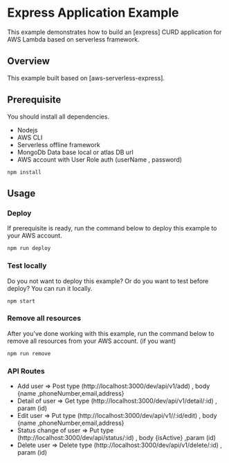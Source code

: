 # Express Application Example

This  example demonstrates how to build an [express] CURD application for AWS Lambda based on serverless framework.

## Overview
This example built based on [aws-serverless-express].

## Prerequisite
You should install all dependencies.

- Nodejs
- AWS CLI
- Serverless offline framework
- MongoDb Data base local or atlas DB url
- AWS account with User Role auth (userName , password)

```
npm install
```

## Usage
### Deploy
If prerequisite is ready, run the command below to deploy this example to your AWS account.
```
npm run deploy
```

### Test locally
Do you not want to deploy this example? Or do you want to test before deploy? You can run it locally.
```
npm start
```

### Remove all resources
After you've done working with this example, run the command below to remove all resources from your AWS account. (if you want)
```
npm run remove
```


### API Routes
- Add user  => Post type (http://localhost:3000/dev/api/v1/add)  ,   body {name ,phoneNumber,email,address}
- Detail of user  => Get type  (http://localhost:3000/dev/api/v1/detail/:id)  ,   param (id)
- Edit user  => Put type  (http://localhost:3000/dev/api/v1//:id/edit)  ,   body {name ,phoneNumber,email,address}
- Status change of  user  => Put type (http://localhost:3000/dev/api/status/:id)   ,  body {isActive} ,param (id)
- Delete user  =>  Delete type (http://localhost:3000/dev/api/v1/delete/:id)  ,  param (id)
